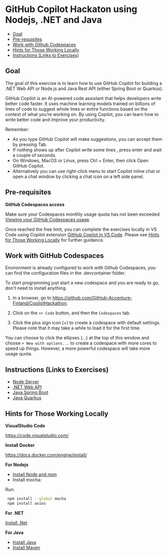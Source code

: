 # GitHub Copilot Hackaton using Nodejs, .NET and Java 

- [Goal](#goal)
- [Pre-requisites](#pre-requisites)
- [Work with Github Codespaces](#work-with-github-codespaces)
- [Hints for Those Working Locally](#hints-for-those-working-locally)
- [Instructions (Links to Exercises)](#instructions-links-to-exercises)

## Goal

The goal of this exercise is to learn how to use GitHub Copilot for building a .NET Web API or Node.js and Java Rest API (either Spring Boot or Quarkus).

GitHub Copilot is an AI-powered code assistant that helps developers write better code faster. It uses machine learning models trained on billions of lines of code to suggest whole lines or entire functions based on the context of what you’re working on. By using Copilot, you can learn how to write better code and improve your productivity.

Remember:

- As you type GitHub Copilot will make suggestions, you can accept them by pressing Tab.
- If nothing shows up after Copilot write some lines , press enter and wait a couple of seconds.
- On Windows, MacOS or Linux, press Ctrl + Enter, then click Open GitHub Copilot.
- Alternatively you can use right-click menu to start Copilot inline chat or open a chat window by clicking a chat icon on a left side panel.

## Pre-requisites

**GitHub Codespaces access**

Make sure your Codespaces monthly usage quota has not been exceeded [Viewing your GitHub Codespaces usage]( https://docs.github.com/en/billing/managing-billing-for-github-codespaces/viewing-your-github-codespaces-usage). 

Once reached the free limit, you can complete the exercises locally in VS Code using Copilot extension [GitHub Copilot in VS Code](https://code.visualstudio.com/docs/editor/github-copilot).
Please see [Hints for Those Working Locally](#hints-for-those-working-locally) for further guidance.

## Work with GitHub Codespaces

Environment is already configured to work with Github Codespaces, you can find the configuration files in the .devcontainer folder.

To start programming just start a new codespace and you are ready to go, don't need to install anything.

1. In a browser, go to https://github.com/GitHub-Accenture-Finland/CopilotHackathon.

2. Click on the `<> Code` button, and then the `Codespaces` tab.

3. Click the plus sign icon (+) to create a codespace with default settings. Please note that it may take a while to load it for the first time.

You can choose to click the ellipses (...) at the top of this window and choose `+ New with options...` to create a codespace with more cores to speed up things.
However, a more powerful codespace will take more usage quota.

## Instructions (Links to Exercises)

- [Node Server](./exercisefiles/node/README.md)
- [.NET Web API](./exercisefiles/dotnet/README.md)
- [Java Spring Boot](./exercisefiles/springboot/README.md)
- [Java Quarkus](./exercisefiles/quarkus/README.md)

## Hints for Those Working Locally

**VisualStudio Code**

https://code.visualstudio.com/

**Install Docker**

https://docs.docker.com/engine/install/

**For Nodejs**

- [Install Node and npm](https://docs.npmjs.com/downloading-and-installing-node-js-and-npm)
- Install mocha: 

Run:

``` bash
 npm install --global mocha
 npm install axios
```

**For .NET**

[Install .Net](https://dotnet.microsoft.com/download)

**For Java**

- [Install Java](https://learn.microsoft.com/en-us/java/openjdk/install)
- [Install Maven](https://maven.apache.org/install.html)
